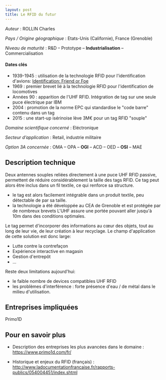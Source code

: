 ```yaml
---
layout: post
title: Le RFID du futur
---
```


_Auteur_ : ROLLIN Charles

_Pays / Origine géographique_ : Etats-Unis (Californie), France (Grenoble)


_Niveau de maturité_ : R&D – Prototype – **Industrialisation** – Commercialisation


#### Dates clés
+ 1939-1945 : utilisation de la technologie RFID pour l'identification d'avions: [Identification: Friend or Foe](https://fr.wikipedia.org/wiki/Identification_friend_or_foe)
+ 1969 : premier brevet lié à la technologie RFID pour l'identification de locomotives
+ Années 90 : apparition de l'UHF RFID. Intégration de tag sur une seule puce électrique par IBM
+ 2004 : promotion de la norme EPC qui standardise le "code barre" contenu dans un tag
+ 2015 : une start-up isérinoise lève 3M€ pour un tag RFID "souple"

_Domaine scientifique concerné_ : Eléctronique


_Secteur d’application_ : Retail, industrie militaire


_Option 3A concernée_ : OMA – OPA – **OGI** – ACD – OED – **OSI** – MAE 


## Description technique

Deux antennes souples reliées directement à une puce UHF RFID passive, permettent de réduire considérablement la taille des tags RFID. Ce tag peut alors être inclus dans un fil textile, ce qui renforce sa structure.
+ le tag est alors facilement intégrable dans un produit textile, peu détectable de par sa taille.
+ la technologie a été développée au CEA de Grenoble et est protégée par de nombreux brevets
L'UHF assure une portée pouvant aller jusqu'à 10m dans des conditions optimales.

Le tag permet d'incorporer des informations au cœur des objets, tout au long de leur vie, de leur création à leur recyclage. Le champ d'application de cette solution est donc large:
+ Lutte contre la contrefaçon
+ Expérience interactive en magasin
+ Gestion d'entrepôt
+ ...

Reste deux limitations aujourd'hui:
+ le faible nombre de devices compatibles UHF RFID
+ les problèmes d'interférence : forte présence d'eau / de métal dans le milieu d'utilisation.

## Entreprises impliquées

Primo1D

## Pour en savoir plus

+ Description des entreprises les plus avancées dans le domaine : <https://www.primo1d.com/fr/>

+ Historique et enjeux du RFID (français) : <http://www.ladocumentationfrancaise.fr/rapports-publics/054004451/index.shtml>
